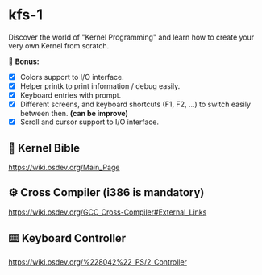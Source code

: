 # kfs-1
Discover the world of "Kernel Programming" and learn how to create your very own Kernel from scratch.

🎁 **Bonus:**
- [x] Colors support to I/O interface.
- [x] Helper printk to print information / debug easily.
- [x] Keyboard entries with prompt.
- [x] Different screens, and keyboard shortcuts (F1, F2, ...) to switch easily between then. **(can be improve)**
- [x] Scroll and cursor support to I/O interface.

## 📖 Kernel Bible
https://wiki.osdev.org/Main_Page

## ⚙️ Cross Compiler (i386 is mandatory)
https://wiki.osdev.org/GCC_Cross-Compiler#External_Links

## ⌨️ Keyboard Controller
https://wiki.osdev.org/%228042%22_PS/2_Controller
